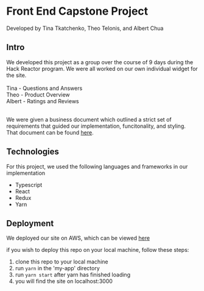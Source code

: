 # Front End Capstone Project
Developed by Tina Tkatchenko, Theo Telonis, and Albert Chua <br/>
<h2>Intro</h2>
We developed this project as a group over the course of 9 days during the Hack Reactor program. We were all worked on our own individual widget for the site. <br/> <br />
    Tina - Questions and Answers <br/>
    Theo - Product Overview <br/>
    Albert - Ratings and Reviews <br/> <br/>
    
We were given a business document which outlined a strict set of requirements that guided our implementation, funcitonality, and styling. That document can be found <a href='https://docs.google.com/document/d/1KAqduzY8ae3DYrSoCL1i23qHe95zJRYFulqMk-sGLWY/edit#'>here</a>. 

<h2> Technologies </h2>
For this project, we used the following languages and frameworks in our implementation <br/>
<ul>
<li>Typescript</li>
<li>React</li>
<li>Redux</li>
<li>Yarn</li>
</ul>

<h2> Deployment </h2>
We deployed our site on AWS, which can be viewed <a href='http://3.140.186.146/'>here</a>

if you wish to deploy this repo on your local machine, follow these steps: 
<ol>
  <li>clone this repo to your local machine</li>
  <li>run <code>yarn</code> in the 'my-app' directory</li>
  <li>run <code>yarn start</code> after yarn has finished loading</li>
  <li>you will find the site on localhost:3000</li>
</ol>
